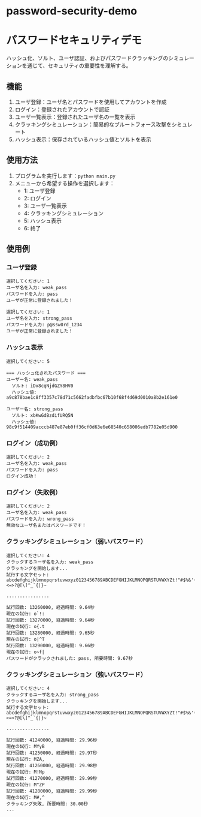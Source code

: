 # password-security-demo
# パスワードセキュリティデモ

ハッシュ化、ソルト、ユーザ認証、およびパスワードクラッキングのシミュレーションを通じて、セキュリティの重要性を理解する。

## 機能

1. ユーザ登録：ユーザ名とパスワードを使用してアカウントを作成
2. ログイン：登録されたアカウントで認証
3. ユーザ一覧表示：登録されたユーザ名の一覧を表示
4. クラッキングシミュレーション：簡易的なブルートフォース攻撃をシミュレート
5. ハッシュ表示：保存されているハッシュ値とソルトを表示

## 使用方法

1. プログラムを実行します：`python main.py`
2. メニューから希望する操作を選択します：
   - 1: ユーザ登録
   - 2: ログイン
   - 3: ユーザ一覧表示
   - 4: クラッキングシミュレーション
   - 5: ハッシュ表示
   - 6: 終了

## 使用例

### ユーザ登録
```
選択してください: 1
ユーザ名を入力: weak_pass
パスワードを入力: pass
ユーザが正常に登録されました！

選択してください: 1
ユーザ名を入力: strong_pass
パスワードを入力: p@ssw0rd_1234
ユーザが正常に登録されました！
```

### ハッシュ表示
```
選択してください: 5

=== ハッシュ化されたパスワード ===
ユーザー名: weak_pass
  ソルト: iDx8cqNjdGZY8HV0
  ハッシュ値: a9c878bae1c8ff3357c78d71c5662fadbfbc67b10f68f4d69d0010a8b2e161e0

ユーザー名: strong_pass
  ソルト: xbKwGdBzdifURQ5N
  ハッシュ値: 98c9f514409acccb487e87eb0ff36cf0d63e6e68540c658006edb7782e05d900
```

### ログイン（成功例）
```
選択してください: 2
ユーザ名を入力: weak_pass
パスワードを入力: pass
ログイン成功！
```

### ログイン（失敗例）
```
選択してください: 2
ユーザ名を入力: weak_pass
パスワードを入力: wrong_pass
無効なユーザ名またはパスワードです！
```

### クラッキングシミュレーション（弱いパスワード）
```
選択してください: 4
クラックするユーザ名を入力: weak_pass
クラッキングを開始します...
試行する文字セット: abcdefghijklmnopqrstuvwxyz0123456789ABCDEFGHIJKLMNOPQRSTUVWXYZt!"#$%&'()*+,-./:;<=>?@[\]^_`{|}~

................

試行回数: 13260000, 経過時間: 9.64秒
現在の試行: o`!:
試行回数: 13270000, 経過時間: 9.64秒
現在の試行: o{.t
試行回数: 13280000, 経過時間: 9.65秒
現在の試行: o|^T
試行回数: 13290000, 経過時間: 9.66秒
現在の試行: o~f|
パスワードがクラックされました: pass, 所要時間: 9.67秒
```

### クラッキングシミュレーション（強いパスワード）
```
選択してください: 4
クラックするユーザ名を入力: strong_pass
クラッキングを開始します...
試行する文字セット: abcdefghijklmnopqrstuvwxyz0123456789ABCDEFGHIJKLMNOPQRSTUVWXYZt!"#$%&'()*+,-./:;<=>?@[\]^_`{|}~

................

試行回数: 41240000, 経過時間: 29.96秒
現在の試行: MYyB
試行回数: 41250000, 経過時間: 29.97秒
現在の試行: MZA,
試行回数: 41260000, 経過時間: 29.98秒
現在の試行: M!Np
試行回数: 41270000, 経過時間: 29.99秒
現在の試行: M"ZP
試行回数: 41280000, 経過時間: 29.99秒
現在の試行: M#,^
クラッキング失敗, 所要時間: 30.00秒
...


